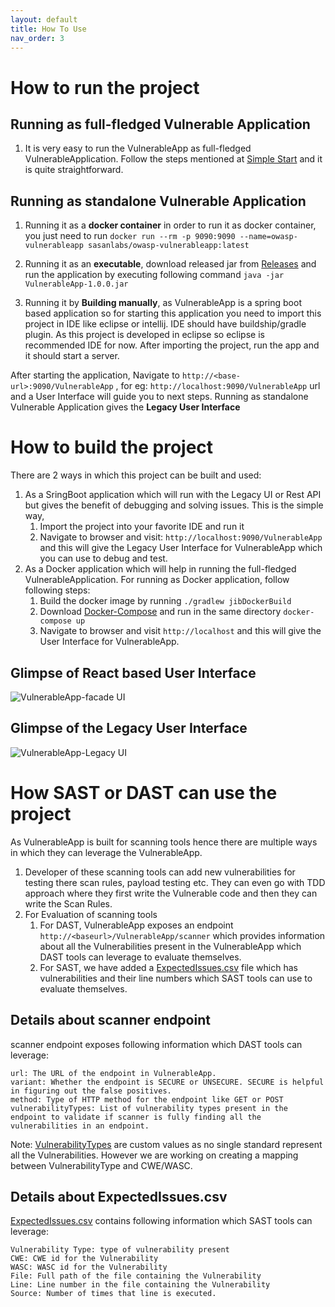 ```yaml
---
layout: default
title: How To Use
nav_order: 3
---
```


# How to run the project
 
## Running as full-fledged Vulnerable Application 
1. It is very easy to run the VulnerableApp as full-fledged VulnerableApplication. Follow the steps mentioned at [Simple Start](https://github.com/SasanLabs/VulnerableApp-facade#simple-start) and it is quite straightforward.

## Running as standalone Vulnerable Application
1. Running it as a **docker container** in order to run it as docker container, you just need to run `docker run --rm -p 9090:9090 --name=owasp-vulnerableapp sasanlabs/owasp-vulnerableapp:latest`

2. Running it as an **executable**, download released jar from [Releases](https://github.com/SasanLabs/VulnerableApp/releases) and run the application by executing following command `java -jar  VulnerableApp-1.0.0.jar`

3. Running it by **Building manually**, as VulnerableApp is a spring boot based application so for starting this application you need to import this project in IDE like eclipse or intellij. IDE should have buildship/gradle plugin. As this project is developed in eclipse so eclipse is recommended IDE for now.
After importing the project, run the app and it should start a server.

After starting the application, Navigate to `http://<base-url>:9090/VulnerableApp` , for eg: `http://localhost:9090/VulnerableApp` url and a User Interface will guide you to next steps. Running as standalone Vulnerable Application gives the **Legacy User Interface**

# How to build the project
There are 2 ways in which this project can be built and used:
1. As a SringBoot application which will run with the Legacy UI or Rest API but gives the benefit of debugging and solving issues. This is the simple way, 
    1. Import the project into your favorite IDE and run it
    2. Navigate to browser and visit: `http://localhost:9090/VulnerableApp` and this will give the Legacy User Interface for VulnerableApp which you can use to debug and test.
2. As a Docker application which will help in running the full-fledged VulnerableApplication. For running as Docker application, follow following steps:
    1. Build the docker image by running `./gradlew jibDockerBuild`
    2. Download [Docker-Compose](https://github.com/SasanLabs/VulnerableApp-facade/blob/main/docker-compose.yml) and run in the same directory `docker-compose up`
    3. Navigate to browser and visit `http://localhost` and this will give the User Interface for VulnerableApp.

## Glimpse of React based User Interface ##
![VulnerableApp-facade UI](https://raw.githubusercontent.com/SasanLabs/VulnerableApp-facade/main/docs/images/gif/VulnerableApp-Facade.gif)

## Glimpse of the Legacy User Interface ##
![VulnerableApp-Legacy UI](https://raw.githubusercontent.com/SasanLabs/VulnerableApp/master/docs/gifs/VulnerableApp.gif)

# How SAST or DAST can use the project
As VulnerableApp is built for scanning tools hence there are multiple ways in which they can leverage the VulnerableApp.
1. Developer of these scanning tools can add new vulnerabilities for testing there scan rules, payload testing etc. They can even go with TDD approach where they first write the Vulnerable code and then they can write the Scan Rules.
2. For Evaluation of scanning tools
   1. For DAST, VulnerableApp exposes an endpoint `http://<baseurl>/VulnerableApp/scanner` which provides information about all the Vulnerabilities present in the VulnerableApp which DAST tools can leverage to evaluate themselves.
   2. For SAST, we have added a [ExpectedIssues.csv](https://github.com/SasanLabs/VulnerableApp/blob/master/scanner/sast/expectedIssues.csv) file which has vulnerabilities and their line numbers which SAST tools can use to evaluate themselves.

## Details about scanner endpoint
scanner endpoint exposes following information which DAST tools can leverage:
```
url: The URL of the endpoint in VulnerableApp. 
variant: Whether the endpoint is SECURE or UNSECURE. SECURE is helpful in figuring out the false positives.
method: Type of HTTP method for the endpoint like GET or POST
vulnerabilityTypes: List of vulnerability types present in the endpoint to validate if scanner is fully finding all the vulnerabilities in an endpoint.
```
Note: [VulnerabilityTypes](https://github.com/SasanLabs/VulnerableApp/blob/master/src/main/java/org/sasanlabs/vulnerability/types/VulnerabilityType.java) are custom values as no single standard represent all the Vulnerabilities. However we are working on creating a mapping between VulnerabilityType and CWE/WASC.
## Details about ExpectedIssues.csv
[ExpectedIssues.csv](https://github.com/SasanLabs/VulnerableApp/blob/master/scanner/sast/expectedIssues.csv) contains following information which SAST tools can leverage:
```
Vulnerability Type: type of vulnerability present
CWE: CWE id for the Vulnerability
WASC: WASC id for the Vulnerability
File: Full path of the file containing the Vulnerability
Line: Line number in the file containing the Vulnerability
Source: Number of times that line is executed. 
```
